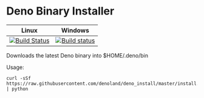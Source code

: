 # Deno Binary Installer

| **Linux** | **Windows** |
|:---------------:|:-----------:|
| [![Build Status](https://travis-ci.com/denoland/deno_install.svg?branch=master)](https://travis-ci.com/denoland/deno_install) | [![Build status](https://ci.appveyor.com/api/projects/status/gtekeaf7r60xa896?svg=true)](https://ci.appveyor.com/project/deno/deno-install) |

Downloads the latest Deno binary into $HOME/.deno/bin

Usage:
```
curl -sSf https://raw.githubusercontent.com/denoland/deno_install/master/install.py | python
```

